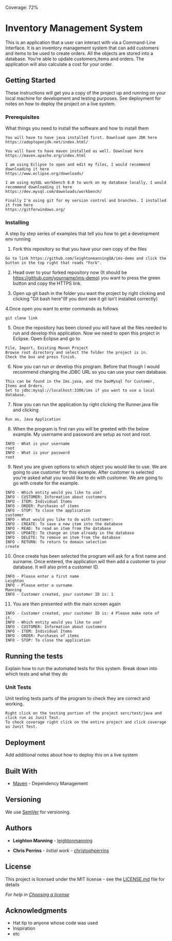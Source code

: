 Coverage: 72%
# Inventory Management System

This is an application that a user can interact with via a Command-Line Interface. It is an inventory management system that can add customers and items to be used to create orders. All the objects are stored into a database. You're able to update customers,items and orders. The application will also calculate a cost for your order.

## Getting Started

These instructions will get you a copy of the project up and running on your local machine for development and testing purposes. See deployment for notes on how to deploy the project on a live system.

### Prerequisites

What things you need to install the software and how to install them

```
You will have to have java installed first. Download open JDK here
https://adoptopenjdk.net/index.html/
```
```
You will have to have maven installed as well. Download here
https://maven.apache.org/index.html
```
```
I am using Eclipse to open and edit my files, I would recommend downloading it here
https://www.eclipse.org/downloads/
```
```
I am using mySQL workbench 8.0 to work on my database locally, I would recommend downloading it here
https://dev.mysql.com/downloads/workbench/
```
```
Finally I'm using git for my version control and branches. I installed it from here
https://gitforwindows.org/
```

### Installing

A step by step series of examples that tell you how to get a development env running

1. Fork this repository so that you have your own copy of the files

```
Go to link https://github.com/leightonmanningQA/ims-demo and click the button in the top right that reads "Fork".

```
2. Head over to your forked repository now (It should be https://github.com/yourname/ims-demo) you want to press the green button and copy the HTTPS link.

3. Open up git bash in the folder you want the project by right clicking and clicking "Git bash here"(If you dont see it git isn't installed correctly)

4.Once open you want to enter commands as follows

```
git clone link

```
5. Once the repository has been cloned you will have all the files needed to run and develop this application. Now we need to open this project in Eclipse. Open Eclipse and go to
```
File, Import, Existing Maven Project
Browse root directory and select the folder the project is in.
Check the box and press finish.

```

6. Now you can run or develop this program. Before that though I would recommend changing the JDBC URL so you can use your own database.
```
This can be found in the Ims.java, and the DaoMysql for Customer, Items and Orders.
Set to jdbc:mysql://localhost:3306/ims if you want to use a local database.

```
7. Now you can run the application by right clicking the Runner.java file and clicking 
```
Run as, Java Application

```
8. When the program is first ran you will be greeted with the below example. My username and password are setup as root and root. 

```
INFO - What is your username
root
INFO - What is your password
root
```
9. Next you are given options to which object you would like to use. We are going to use customer for this example. After customer is selected you're asked what you would
like to do with customer. We are going to go with create for the example.
```
INFO - Which entity would you like to use?
INFO - CUSTOMER: Information about customers
INFO - ITEM: Individual Items
INFO - ORDER: Purchases of items
INFO - STOP: To close the application
customer
INFO - What would you like to do with customer:
INFO - CREATE: To save a new item into the database
INFO - READ: To read an item from the database
INFO - UPDATE: To change an item already in the database
INFO - DELETE: To remove an item from the database
INFO - RETURN: To return to domain selection
create
```
10. Once create has been selected the program will ask for a first name and surname. Once entered, the application will then add a customer to your database.
It will also print a customer ID.
```
INFO - Please enter a first name
Leighton
INFO - Please enter a surname
Manning
INFO - Customer created, your customer ID is: 1
```
11. You are then presented with the main screen again 
```
INFO - Customer created, your customer ID is: 4 Please make note of it.
INFO - Which entity would you like to use?
INFO - CUSTOMER: Information about customers
INFO - ITEM: Individual Items
INFO - ORDER: Purchases of items
INFO - STOP: To close the application
```

## Running the tests

Explain how to run the automated tests for this system. Break down into which tests and what they do

### Unit Tests 

Unit testing tests parts of the program to check they are correct and working.

```
Right click on the testing portion of the project serc/test/java and click run as Junit Test. 
To check coverage right click on the entire project and click coverage as Junit Test.
```


## Deployment

Add additional notes about how to deploy this on a live system

## Built With

* [Maven](https://maven.apache.org/) - Dependency Management

## Versioning

We use [SemVer](http://semver.org/) for versioning.

## Authors

* **Leighton Manning**  - [leightonmanning](https://github.com/leightonmanningQA)


* **Chris Perrins** - *Initial work* - [christophperrins](https://github.com/christophperrins)

## License

This project is licensed under the MIT license - see the [LICENSE.md](LICENSE.md) file for details 

*For help in [Choosing a license](https://choosealicense.com/)*

## Acknowledgments

* Hat tip to anyone whose code was used
* Inspiration
* etc
